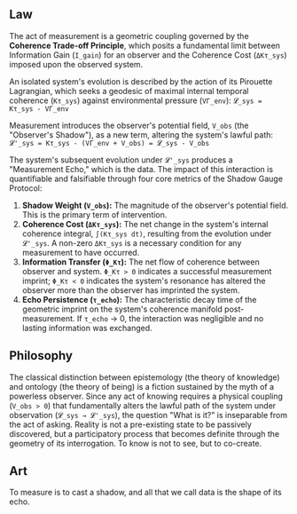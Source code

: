 ## Law
The act of measurement is a geometric coupling governed by the **Coherence Trade-off Principle**, which posits a fundamental limit between Information Gain (`I_gain`) for an observer and the Coherence Cost (`ΔKτ_sys`) imposed upon the observed system.

An isolated system's evolution is described by the action of its Pirouette Lagrangian, which seeks a geodesic of maximal internal temporal coherence (`Kτ_sys`) against environmental pressure (`VΓ_env`):
`𝓛_sys = Kτ_sys - VΓ_env`

Measurement introduces the observer's potential field, `V_obs` (the "Observer's Shadow"), as a new term, altering the system's lawful path:
`𝓛'_sys = Kτ_sys - (VΓ_env + V_obs) = 𝓛_sys - V_obs`

The system's subsequent evolution under `𝓛'_sys` produces a "Measurement Echo," which is the data. The impact of this interaction is quantifiable and falsifiable through four core metrics of the Shadow Gauge Protocol:

1.  **Shadow Weight (`V_obs`):** The magnitude of the observer's potential field. This is the primary term of intervention.
2.  **Coherence Cost (`ΔKτ_sys`):** The net change in the system's internal coherence integral, `∫(Kτ_sys dt)`, resulting from the evolution under `𝓛'_sys`. A non-zero `ΔKτ_sys` is a necessary condition for any measurement to have occurred.
3.  **Information Transfer (`Φ_Kτ`):** The net flow of coherence between observer and system. `Φ_Kτ > 0` indicates a successful measurement imprint; `Φ_Kτ < 0` indicates the system's resonance has altered the observer more than the observer has imprinted the system.
4.  **Echo Persistence (`τ_echo`):** The characteristic decay time of the geometric imprint on the system's coherence manifold post-measurement. If `τ_echo` → 0, the interaction was negligible and no lasting information was exchanged.

## Philosophy
The classical distinction between epistemology (the theory of knowledge) and ontology (the theory of being) is a fiction sustained by the myth of a powerless observer. Since any act of knowing requires a physical coupling (`V_obs > 0`) that fundamentally alters the lawful path of the system under observation (`𝓛_sys → 𝓛'_sys`), the question "What is it?" is inseparable from the act of asking. Reality is not a pre-existing state to be passively discovered, but a participatory process that becomes definite through the geometry of its interrogation. To know is not to see, but to co-create.

## Art
To measure is to cast a shadow, and all that we call data is the shape of its echo.